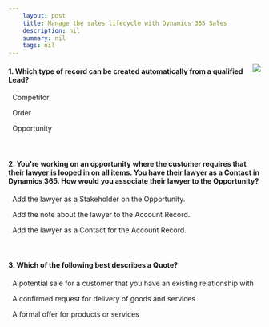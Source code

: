 ```yaml
---
    layout: post
    title: Manage the sales lifecycle with Dynamics 365 Sales 
    description: nil
    summary: nil
    tags: nil
---
```



 <a target="_blank" href="https://docs.microsoft.com/en-us/learn/modules/manage-sales-lifecycle-with-dynamics-365-sales/9-knowledge-check/"><i class="fas fa-external-link-alt"></i> </a>
 <img align="right" src="https://docs.microsoft.com/en-us/learn/achievements/manage-the-sales-lifecycle-with-dynamics-365-sales.svg">
####  1. Which type of record can be created automatically from a qualified Lead?


<i class='far fa-square'></i> &nbsp;&nbsp;Competitor

<i class='far fa-square'></i> &nbsp;&nbsp;Order

<i class='fas fa-check-square' style='color: Dodgerblue;'></i> &nbsp;&nbsp;Opportunity
<br />
<br />
<br />

####  2. You're working on an opportunity where the customer requires that their lawyer is looped in on all items.  You have their lawyer as a Contact in Dynamics 365.  How would you associate their lawyer to the Opportunity?


<i class='fas fa-check-square' style='color: Dodgerblue;'></i> &nbsp;&nbsp;Add the lawyer as a Stakeholder on the Opportunity.

<i class='far fa-square'></i> &nbsp;&nbsp;Add the note about the lawyer to the Account Record.

<i class='far fa-square'></i> &nbsp;&nbsp;Add the lawyer as a Contact for the Account Record.
<br />
<br />
<br />

####  3. Which of the following best describes a Quote?


<i class='far fa-square'></i> &nbsp;&nbsp;A potential sale for a customer that you have an existing relationship with

<i class='far fa-square'></i> &nbsp;&nbsp;A confirmed request for delivery of goods and services

<i class='fas fa-check-square' style='color: Dodgerblue;'></i> &nbsp;&nbsp;A formal offer for products or services
<br />
<br />
<br />
